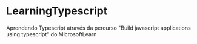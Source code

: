 # LearningTypescript
Aprendendo Typescript através da percurso "Build javascript applications using typescript" do MicrosoftLearn
